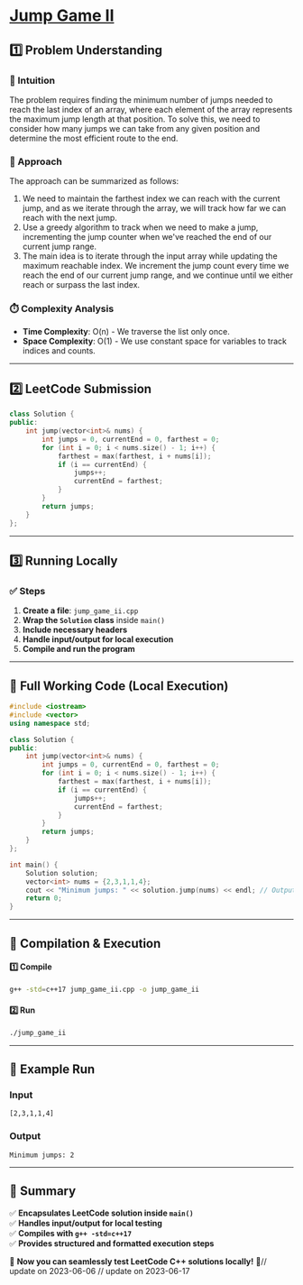 # **[Jump Game II](https://leetcode.com/problems/jump-game-ii/description/)**  

## **1️⃣ Problem Understanding**  
### **📌 Intuition**  
The problem requires finding the minimum number of jumps needed to reach the last index of an array, where each element of the array represents the maximum jump length at that position. To solve this, we need to consider how many jumps we can take from any given position and determine the most efficient route to the end. 

### **🚀 Approach**  
The approach can be summarized as follows:
1. We need to maintain the farthest index we can reach with the current jump, and as we iterate through the array, we will track how far we can reach with the next jump.
2. Use a greedy algorithm to track when we need to make a jump, incrementing the jump counter when we've reached the end of our current jump range.
3. The main idea is to iterate through the input array while updating the maximum reachable index. We increment the jump count every time we reach the end of our current jump range, and we continue until we either reach or surpass the last index.

### **⏱️ Complexity Analysis**  
- **Time Complexity**: O(n) - We traverse the list only once.  
- **Space Complexity**: O(1) - We use constant space for variables to track indices and counts.

---  

## **2️⃣ LeetCode Submission**  
```cpp
class Solution {
public:
    int jump(vector<int>& nums) {
        int jumps = 0, currentEnd = 0, farthest = 0;
        for (int i = 0; i < nums.size() - 1; i++) {
            farthest = max(farthest, i + nums[i]);
            if (i == currentEnd) {
                jumps++;
                currentEnd = farthest;
            }
        }
        return jumps;
    }
};
```  

---  

## **3️⃣ Running Locally**  
### **✅ Steps**  
1. **Create a file**: `jump_game_ii.cpp`  
2. **Wrap the `Solution` class** inside `main()`  
3. **Include necessary headers**  
4. **Handle input/output for local execution**  
5. **Compile and run the program**  

---  

## **📝 Full Working Code (Local Execution)**  
```cpp
#include <iostream>
#include <vector>
using namespace std;

class Solution {
public:
    int jump(vector<int>& nums) {
        int jumps = 0, currentEnd = 0, farthest = 0;
        for (int i = 0; i < nums.size() - 1; i++) {
            farthest = max(farthest, i + nums[i]);
            if (i == currentEnd) {
                jumps++;
                currentEnd = farthest;
            }
        }
        return jumps;
    }
};

int main() {
    Solution solution;
    vector<int> nums = {2,3,1,1,4};
    cout << "Minimum jumps: " << solution.jump(nums) << endl; // Output: 2
    return 0;
}
```  

---  

## **🔧 Compilation & Execution**  
#### **1️⃣ Compile**  
```bash
g++ -std=c++17 jump_game_ii.cpp -o jump_game_ii
```  

#### **2️⃣ Run**  
```bash
./jump_game_ii
```  

---  

## **🎯 Example Run**  
### **Input**  
```
[2,3,1,1,4]
```  
### **Output**  
```
Minimum jumps: 2
```  

---  

## **📌 Summary**  
✅ **Encapsulates LeetCode solution inside `main()`**  
✅ **Handles input/output for local testing**  
✅ **Compiles with `g++ -std=c++17`**  
✅ **Provides structured and formatted execution steps**  

🚀 **Now you can seamlessly test LeetCode C++ solutions locally!** 🚀// update on 2023-06-06
// update on 2023-06-17
